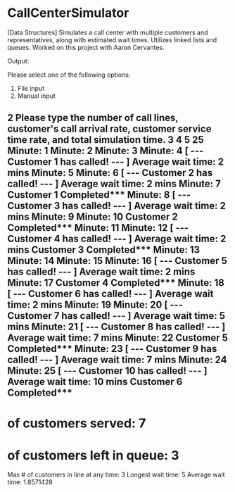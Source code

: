 # CallCenterSimulator
[Data Structures] Simulates a call center with multiple customers and representatives, along with estimated wait times. Utilizes linked lists and queues.
Worked on this project with Aaron Cervantes.


Output:

Please select one of the following options:
1. File input
2. Manual input

2
Please type the number of call lines, customer's call arrival rate, customer service time rate, and total simulation time.
3 4 5 25
Minute: 1
Minute: 2
Minute: 3
Minute: 4
[ --- Customer 1 has called! --- ]
Average wait time: 2 mins
Minute: 5
Minute: 6
[ --- Customer 2 has called! --- ]
Average wait time: 2 mins
Minute: 7
Customer 1 Completed***
Minute: 8
[ --- Customer 3 has called! --- ]
Average wait time: 2 mins
Minute: 9
Minute: 10
Customer 2 Completed***
Minute: 11
Minute: 12
[ --- Customer 4 has called! --- ]
Average wait time: 2 mins
Customer 3 Completed***
Minute: 13
Minute: 14
Minute: 15
Minute: 16
[ --- Customer 5 has called! --- ]
Average wait time: 2 mins
Minute: 17
Customer 4 Completed***
Minute: 18
[ --- Customer 6 has called! --- ]
Average wait time: 2 mins
Minute: 19
Minute: 20
[ --- Customer 7 has called! --- ]
Average wait time: 5 mins
Minute: 21
[ --- Customer 8 has called! --- ]
Average wait time: 7 mins
Minute: 22
Customer 5 Completed***
Minute: 23
[ --- Customer 9 has called! --- ]
Average wait time: 7 mins
Minute: 24
Minute: 25
[ --- Customer 10 has called! --- ]
Average wait time: 10 mins
Customer 6 Completed***
---------------------------
# of customers served: 7
# of customers left in queue: 3
Max # of customers in line at any time:  3
Longest wait time: 5
Average wait time: 1.8571428
